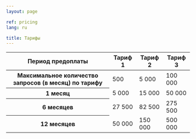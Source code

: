 ```yaml
---
layout: page

ref: pricing
lang: ru

title: Тарифы
---
```


<table class="table table-striped">
  <thead>
    <tr>
      <th>Период предоплаты</th>
      <th class="text-right">Тариф 1</th>
      <th class="text-right">Тариф 2</th>
      <th class="text-right">Тариф 3</th>
    </tr>
  </thead>
  <tbody>
    <tr>
      <th scope="row">Максимальное количество запросов (в месяц) по тарифу</th>
      <td class="text-right">500</td>
      <td class="text-right">5 000</td>
      <td class="text-right">100 000</td>
    </tr>
    <tr>
      <th scope="row">1 месяц</th>
      <td class="text-right">5 000</td>
      <td class="text-right">15 000</td>
      <td class="text-right">50 000</td>
    </tr>
    <tr>
      <th scope="row">6 месяцев</th>
      <td class="text-right">27 500</td>
      <td class="text-right">82 500</td>
      <td class="text-right">275 500</td>
    </tr>
    <tr>
      <th scope="row">12 месяцев</th>
      <td class="text-right">50 000</td>
      <td class="text-right">150 000</td>
      <td class="text-right">500 000</td>
    </tr>
  </tbody>
</table>